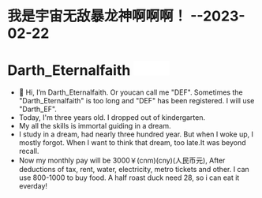 <!--
 * @Author: Darth_Eternalfaith darth_ef@hotmail.com
 * @Date: 2022-10-17 21:29:44
 * @LastEditors: Darth_Eternalfaith darth_ef@hotmail.com
 * @LastEditTime: 2022-10-17 22:15:37
 * @FilePath: \DarthEternalFaith\README.md
 * @Description: 
 * 
 * Copyright (c) 2022 by Darth_Eternalfaith darth_ef@hotmail.com, All Rights Reserved. 
-->
# 我是宇宙无敌暴龙神啊啊啊！ --2023-02-22
# Darth_Eternalfaith <img src="https://github.com/D-EF/DEF_UI_Lib/blob/master/img/logo.svg" width="72em">
* 👋 Hi, I’m Darth_Eternalfaith. Or youcan call me "DEF". Sometimes the "Darth_Eternalfaith" is too long and "DEF" has been registered. I will use "Darth_EF".
* Today, I'm three years old. I dropped out of kindergarten.
* My all the skills is immortal guiding in a dream.
* I study in a dream, had nearly three hundred year. But when I woke up, I mostly forgot. When I want to think that dream, too late.It was beyond recall.
* Now my monthly pay will be 3000￥(cnm)(cny)(人民币元), After deductions of tax, rent, water, electricity, metro tickets and other. I can use 800-1000 to buy food. A half roast duck need 28, so i can eat it everday! 

<!---
DarthEF/DarthEF is a ✨ special ✨ repository because its `README.md` (this file) appears on your GitHub profile.
You can click the Preview link to take a look at your changes.
--->
